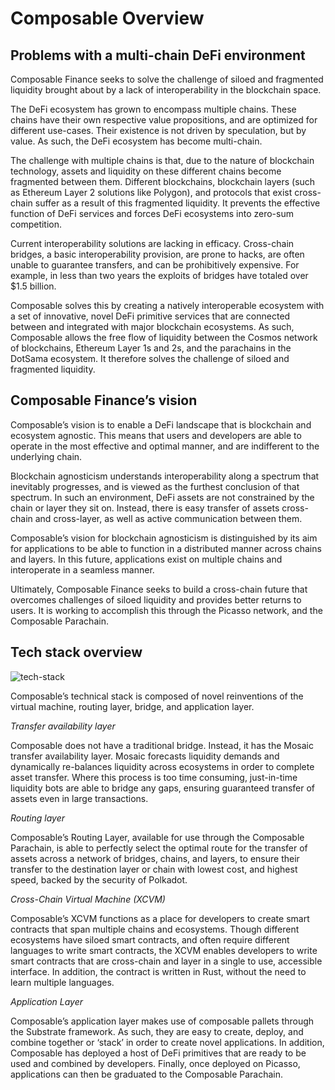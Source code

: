 # Composable Overview

## Problems with a multi-chain DeFi environment

Composable Finance seeks to solve the challenge of siloed and fragmented 
liquidity brought about by a lack of interoperability in the blockchain 
space.

The DeFi ecosystem has grown to encompass multiple chains. These chains have 
their own respective value propositions, and are optimized for different 
use-cases. Their existence is not driven by speculation, but by value. As such, 
the DeFi ecosystem has become multi-chain.

The challenge with multiple chains is that, due to the nature of blockchain 
technology, assets and liquidity on these different chains become fragmented 
between them. Different blockchains, blockchain layers (such as Ethereum Layer 2 
solutions like Polygon), and protocols that exist cross-chain suffer as a result 
of this fragmented liquidity. It prevents the effective function of DeFi 
services and forces DeFi ecosystems into zero-sum competition. 

Current interoperability solutions are lacking in efficacy. Cross-chain bridges, 
a basic interoperability provision, are prone to hacks, are often unable to 
guarantee transfers, and can be prohibitively expensive. For example, in less 
than two years the exploits of bridges have totaled over $1.5 billion. 

Composable solves this by creating a natively interoperable ecosystem with a set 
of innovative, novel DeFi primitive services that are connected between and 
integrated with major blockchain ecosystems. As such, Composable allows the free 
flow of liquidity between the Cosmos network of blockchains, Ethereum Layer 1s 
and 2s, and the parachains in the DotSama ecosystem. It therefore solves the 
challenge of siloed and fragmented liquidity.

## Composable Finance’s vision

Composable’s vision is to enable a DeFi landscape that is blockchain and 
ecosystem agnostic. This means that users and developers are able to operate in 
the most effective and optimal manner, and are indifferent to the underlying 
chain.

Blockchain agnosticism understands interoperability along a spectrum that 
inevitably progresses, and is viewed as the furthest conclusion of that 
spectrum. In such an environment, DeFi assets are not constrained by the chain 
or layer they sit on. Instead, there is easy transfer of assets cross-chain and 
cross-layer, as well as active communication between them. 

Composable’s vision for blockchain agnosticism is distinguished by its aim for 
applications to be able to function in a distributed manner across chains and 
layers. In this future, applications exist on multiple chains and interoperate 
in a seamless manner.

Ultimately, Composable Finance seeks to build a cross-chain future that 
overcomes challenges of siloed liquidity and provides better returns to users. 
It is working to accomplish this through the Picasso network, and the Composable 
Parachain.

## Tech stack overview

![tech-stack](./tech-stack-overview.png)

Composable’s technical stack is composed of novel reinventions of the virtual 
machine, routing layer, bridge, and application layer.

*Transfer availability layer*

Composable does not have a traditional bridge. Instead, it has the Mosaic 
transfer availability layer. Mosaic forecasts liquidity demands and dynamically 
re-balances liquidity across ecosystems in order to complete asset transfer. 
Where this process is too time consuming, just-in-time liquidity bots are able 
to bridge any gaps, ensuring guaranteed transfer of assets even in large 
transactions.

*Routing layer*

Composable’s Routing Layer, available for use through the Composable Parachain, 
is able to perfectly select the optimal route for the transfer of assets across 
a network of bridges, chains, and layers, to ensure their transfer to the 
destination layer or chain with lowest cost, and highest speed, backed by the 
security of Polkadot.

*Cross-Chain Virtual Machine (XCVM)*

Composable’s XCVM functions as a place for developers to create smart contracts 
that span multiple chains and ecosystems. Though different ecosystems have 
siloed smart contracts, and often require different languages to write smart 
contracts, the XCVM enables developers to write smart contracts that are 
cross-chain and layer in a single to use, accessible interface. In addition, the 
contract is written in Rust, without the need to learn multiple languages.

*Application Layer*

Composable’s application layer makes use of composable pallets through the 
Substrate framework. As such, they are easy to create, deploy, and combine 
together or ‘stack’ in order to create novel applications. In addition, 
Composable has deployed a host of DeFi primitives that are ready to be used and 
combined by developers. Finally, once deployed on Picasso, applications can then 
be graduated to the Composable Parachain.


